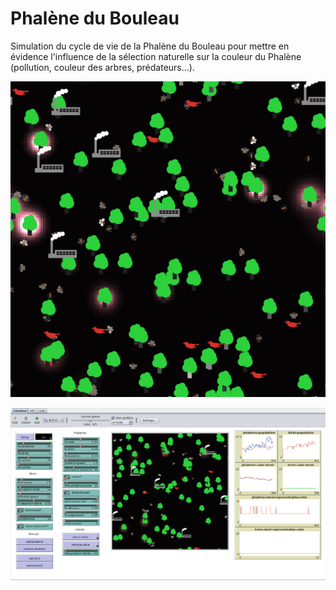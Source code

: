 

# Phalène du Bouleau

Simulation du cycle de vie de la Phalène du Bouleau pour mettre en évidence l'influence de la sélection naturelle sur la couleur du Phalène (pollution, couleur des arbres, prédateurs...).

![simu_2](.README.assets/simu_2-1577379547420.gif)

![Screenshot_20191226_174241](.README.assets/Screenshot_20191226_174241.png)
